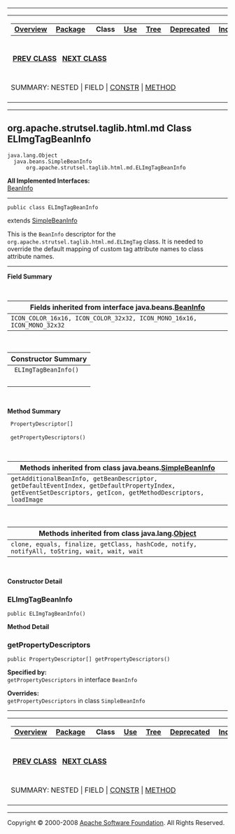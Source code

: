 ------------------------------------------------------------------------

<span id="navbar_top"></span> [](#skip-navbar_top "Skip navigation links")

<table>
<colgroup>
<col width="50%" />
<col width="50%" />
</colgroup>
<tbody>
<tr class="odd">
<td align="left"><span id="navbar_top_firstrow"></span>
<table>
<tbody>
<tr class="odd">
<td align="left"><a href="../../../../../overview-summary.html.md"><strong>Overview</strong></a> </td>
<td align="left"><a href="package-summary.html.md"><strong>Package</strong></a> </td>
<td align="left"> <strong>Class</strong> </td>
<td align="left"><a href="class-use/ELImgTagBeanInfo.html.md"><strong>Use</strong></a> </td>
<td align="left"><a href="package-tree.html.md"><strong>Tree</strong></a> </td>
<td align="left"><a href="../../../../../deprecated-list.html.md"><strong>Deprecated</strong></a> </td>
<td align="left"><a href="../../../../../index-all.html.md"><strong>Index</strong></a> </td>
<td align="left"><a href="../../../../../help-doc.html.md"><strong>Help</strong></a> </td>
</tr>
</tbody>
</table></td>
<td align="left"></td>
</tr>
<tr class="even">
<td align="left"> <a href="../../../../../org/apache/strutsel/taglib.html.md/ELImgTag.html" title="class in org.apache.strutsel.taglib.html"><strong>PREV CLASS</strong></a>   <a href="../../../../../org/apache/strutsel/taglib/html/ELJavascriptValidatorTag.html" title="class in org.apache.strutsel.taglib.html"><strong>NEXT CLASS</strong></a></td>
<td align="left"><a href="../../../../../index.html.md?org/apache/strutsel/taglib/html/ELImgTagBeanInfo.html"><strong>FRAMES</strong></a>    <a href="ELImgTagBeanInfo.html"><strong>NO FRAMES</strong></a>    
<a href="../../../../../allclasses-noframe.html.md"><strong>All Classes</strong></a></td>
</tr>
<tr class="odd">
<td align="left">SUMMARY: NESTED | FIELD | <a href="#constructor_summary">CONSTR</a> | <a href="#method_summary">METHOD</a></td>
<td align="left">DETAIL: FIELD | <a href="#constructor_detail">CONSTR</a> | <a href="#method_detail">METHOD</a></td>
</tr>
</tbody>
</table>

<span id="skip-navbar_top"></span>

------------------------------------------------------------------------

org.apache.strutsel.taglib.html.md
 Class ELImgTagBeanInfo
-------------------------------

    java.lang.Object
      java.beans.SimpleBeanInfo
          org.apache.strutsel.taglib.html.md.ELImgTagBeanInfo

**All Implemented Interfaces:**  
[BeanInfo](http://java.sun.com/j2se/1.4.2/docs/api/java/beans/BeanInfo.html.md?is-external=true "class or interface in java.beans")

------------------------------------------------------------------------

    public class ELImgTagBeanInfo

extends [SimpleBeanInfo](http://java.sun.com/j2se/1.4.2/docs/api/java/beans/SimpleBeanInfo.html.md?is-external=true "class or interface in java.beans")

This is the `BeanInfo` descriptor for the `org.apache.strutsel.taglib.html.md.ELImgTag` class. It is needed to override the default mapping of custom tag attribute names to class attribute names.

------------------------------------------------------------------------

<span id="field_summary"></span>

**Field Summary**

 <span id="fields_inherited_from_class_java.beans.BeanInfo"></span>

| **Fields inherited from interface java.beans.[BeanInfo](http://java.sun.com/j2se/1.4.2/docs/api/java/beans/BeanInfo.html.md?is-external=true "class or interface in java.beans")** |
|---------------------------------------------------------------------------------------------------------------------------------------------------------------------------------|
| `ICON_COLOR_16x16, ICON_COLOR_32x32, ICON_MONO_16x16, ICON_MONO_32x32`                                                                                                          |

  <span id="constructor_summary"></span>

| **Constructor Summary** |
|-------------------------|
| ` ELImgTagBeanInfo()`   
                          |

  <span id="method_summary"></span>

**Method Summary**

` PropertyDescriptor[]`

` getPropertyDescriptors()`
            

 <span id="methods_inherited_from_class_java.beans.SimpleBeanInfo"></span>

| **Methods inherited from class java.beans.[SimpleBeanInfo](http://java.sun.com/j2se/1.4.2/docs/api/java/beans/SimpleBeanInfo.html.md?is-external=true "class or interface in java.beans")** |
|------------------------------------------------------------------------------------------------------------------------------------------------------------------------------------------|
| `getAdditionalBeanInfo, getBeanDescriptor, getDefaultEventIndex, getDefaultPropertyIndex, getEventSetDescriptors, getIcon, getMethodDescriptors, loadImage`                              |

 <span id="methods_inherited_from_class_java.lang.Object"></span>

| **Methods inherited from class java.lang.[Object](http://java.sun.com/j2se/1.4.2/docs/api/java/lang/Object.html.md?is-external=true "class or interface in java.lang")** |
|-----------------------------------------------------------------------------------------------------------------------------------------------------------------------|
| `clone, equals, finalize, getClass, hashCode, notify, notifyAll, toString, wait, wait, wait`                                                                          |

 

<span id="constructor_detail"></span>

**Constructor Detail**

### ELImgTagBeanInfo

    public ELImgTagBeanInfo()

<span id="method_detail"></span>

**Method Detail**

### getPropertyDescriptors

    public PropertyDescriptor[] getPropertyDescriptors()

**Specified by:**  
`getPropertyDescriptors` in interface `BeanInfo`

**Overrides:**  
`getPropertyDescriptors` in class `SimpleBeanInfo`

------------------------------------------------------------------------

<span id="navbar_bottom"></span> [](#skip-navbar_bottom "Skip navigation links")

<table>
<colgroup>
<col width="50%" />
<col width="50%" />
</colgroup>
<tbody>
<tr class="odd">
<td align="left"><span id="navbar_bottom_firstrow"></span>
<table>
<tbody>
<tr class="odd">
<td align="left"><a href="../../../../../overview-summary.html.md"><strong>Overview</strong></a> </td>
<td align="left"><a href="package-summary.html.md"><strong>Package</strong></a> </td>
<td align="left"> <strong>Class</strong> </td>
<td align="left"><a href="class-use/ELImgTagBeanInfo.html.md"><strong>Use</strong></a> </td>
<td align="left"><a href="package-tree.html.md"><strong>Tree</strong></a> </td>
<td align="left"><a href="../../../../../deprecated-list.html.md"><strong>Deprecated</strong></a> </td>
<td align="left"><a href="../../../../../index-all.html.md"><strong>Index</strong></a> </td>
<td align="left"><a href="../../../../../help-doc.html.md"><strong>Help</strong></a> </td>
</tr>
</tbody>
</table></td>
<td align="left"></td>
</tr>
<tr class="even">
<td align="left"> <a href="../../../../../org/apache/strutsel/taglib.html.md/ELImgTag.html" title="class in org.apache.strutsel.taglib.html"><strong>PREV CLASS</strong></a>   <a href="../../../../../org/apache/strutsel/taglib/html/ELJavascriptValidatorTag.html" title="class in org.apache.strutsel.taglib.html"><strong>NEXT CLASS</strong></a></td>
<td align="left"><a href="../../../../../index.html.md?org/apache/strutsel/taglib/html/ELImgTagBeanInfo.html"><strong>FRAMES</strong></a>    <a href="ELImgTagBeanInfo.html"><strong>NO FRAMES</strong></a>    
<a href="../../../../../allclasses-noframe.html.md"><strong>All Classes</strong></a></td>
</tr>
<tr class="odd">
<td align="left">SUMMARY: NESTED | FIELD | <a href="#constructor_summary">CONSTR</a> | <a href="#method_summary">METHOD</a></td>
<td align="left">DETAIL: FIELD | <a href="#constructor_detail">CONSTR</a> | <a href="#method_detail">METHOD</a></td>
</tr>
</tbody>
</table>

<span id="skip-navbar_bottom"></span>

------------------------------------------------------------------------

Copyright © 2000-2008 [Apache Software Foundation](http://www.apache.org/). All Rights Reserved.
